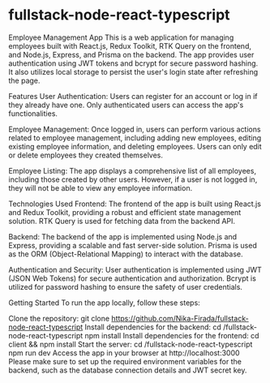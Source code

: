 ﻿# fullstack-node-react-typescript
Employee Management App
This is a web application for managing employees built with React.js, Redux Toolkit, RTK Query on the frontend, and Node.js, Express, and Prisma on the backend. The app provides user authentication using JWT tokens and bcrypt for secure password hashing. It also utilizes local storage to persist the user's login state after refreshing the page.

Features
User Authentication: Users can register for an account or log in if they already have one. Only authenticated users can access the app's functionalities.

Employee Management: Once logged in, users can perform various actions related to employee management, including adding new employees, editing existing employee information, and deleting employees. Users can only edit or delete employees they created themselves.

Employee Listing: The app displays a comprehensive list of all employees, including those created by other users. However, if a user is not logged in, they will not be able to view any employee information.

Technologies Used
Frontend: The frontend of the app is built using React.js and Redux Toolkit, providing a robust and efficient state management solution. RTK Query is used for fetching data from the backend API.

Backend: The backend of the app is implemented using Node.js and Express, providing a scalable and fast server-side solution. Prisma is used as the ORM (Object-Relational Mapping) to interact with the database.

Authentication and Security: User authentication is implemented using JWT (JSON Web Tokens) for secure authentication and authorization. Bcrypt is utilized for password hashing to ensure the safety of user credentials.

Getting Started
To run the app locally, follow these steps:

Clone the repository: git clone https://github.com/Nika-Firada/fullstack-node-react-typescript
Install dependencies for the backend: cd /fullstack-node-react-typescript npm install
Install dependencies for the frontend: cd client && npm install
Start the server: cd /fullstack-node-react-typescript npm run dev
Access the app in your browser at http://localhost:3000
Please make sure to set up the required environment variables for the backend, such as the database connection details and JWT secret key.
